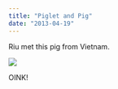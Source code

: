 ```yaml
---
title: "Piglet and Pig"
date: "2013-04-19"
---
```


Riu met this pig from Vietnam.

![](images/tumblr_inline_ml77btFy821qz4rgp.jpg)

OINK!
